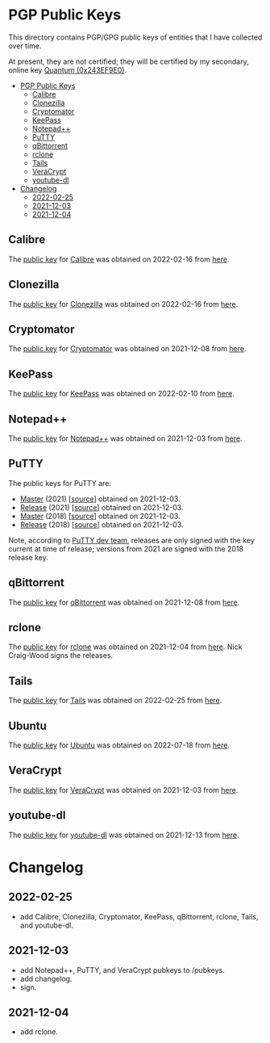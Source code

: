 

# PGP Public Keys


This directory contains PGP/GPG public keys of entities that I have collected over time. 

At present, they are not certified; they will be certified by my secondary, online key [Quantum (0x243EF9E0)](../pubkey_quantum_0x243EF9E0.asc).

- [PGP Public Keys](#pgp-public-keys)
  - [Calibre](#calibre)
  - [Clonezilla](#clonezilla)
  - [Cryptomator](#cryptomator)
  - [KeePass](#keepass)
  - [Notepad++](#notepad)
  - [PuTTY](#putty)
  - [qBittorrent](#qbittorrent)
  - [rclone](#rclone)
  - [Tails](#tails)
  - [VeraCrypt](#veracrypt)
  - [youtube-dl](#youtube-dl)
- [Changelog](#changelog)
  - [2022-02-25](#2022-02-25)
  - [2021-12-03](#2021-12-03)
  - [2021-12-04](#2021-12-04)


## Calibre

The [public key](pubkey_calibre_kovid.gpg) for [Calibre](https://calibre-ebook.com/) was obtained on 2022-02-16 from [here](https://calibre-ebook.com/signatures/).

## Clonezilla

The [public key](pubkey_clonezilla.asc) for [Clonezilla](https://clonezilla.org/) was obtained on 2022-02-16 from [here](https://clonezilla.org/downloads.php).

## Cryptomator

The [public key](pubkey_cryptomator.asc) for [Cryptomator](https://cryptomator.org/) was obtained on 2021-12-08 from [here](https://cryptomator.org/downloads/).

## KeePass

The [public key](pubkey_KeePass_DominikReichl.asc) for [KeePass](https://keepass.info/) was obtained on 2022-02-10 from [here](https://keepass.info/integrity.html).

## Notepad++

The [public key](pubkey_Notepad_Plus_Plus.asc) for [Notepad++](https://notepad-plus-plus.org/) was obtained on 2021-12-03 from [here](https://notepad-plus-plus.org/gpg/nppGpgPub.asc).

## PuTTY

The public keys for PuTTY are:

- [Master](pubkey_PuTTY_master-2021.asc) (2021) [[source](https://www.chiark.greenend.org.uk/~sgtatham/putty/keys/master-2021.asc)] obtained on 2021-12-03.
- [Release](pubkey_PuTTY_release-2021.asc) (2021) [[source](https://www.chiark.greenend.org.uk/~sgtatham/putty/keys/release-2021.asc)] obtained on 2021-12-03.
- [Master](pubkey_PuTTY_master-2018.asc) (2018) [[source](https://www.chiark.greenend.org.uk/~sgtatham/putty/keys/master-2018.asc)] obtained on 2021-12-03.
- [Release](pubkey_PuTTY_release-2018.asc) (2018) [[source](https://www.chiark.greenend.org.uk/~sgtatham/putty/keys/release-2018.asc)] obtained on 2021-12-03.

Note, according to [PuTTY dev team](https://www.chiark.greenend.org.uk/~sgtatham/putty/keys.html), releases are only signed with the key current at time of release; versions from 2021 are signed with the 2018 release key.


## qBittorrent

The [public key](pubkey_qBittorrent.asc) for [qBittorrent](https://www.qbittorrent.org/) was obtained on 2021-12-08 from [here](https://www.qbittorrent.org/download.php).


## rclone

The [public key](pubkey_rclone_NCW.asc) for [rclone](https://github.com/rclone/rclone) was obtained on 2021-12-04 from [here](https://github.com/rclone/rclone/blob/master/cmd/selfupdate/verify.go). Nick Craig-Wood signs the releases.


## Tails

The [public key](pubkey_tails-signing.key) for [Tails](https://tails.boum.org/) was obtained on 2022-02-25 from [here](https://tails.boum.org/tails-signing.key). 

## Ubuntu

The [public key](pubkey_ubuntu_signing.asc) for [Ubuntu](https://ubuntu.com/) was obtained on 2022-07-18 from [here](https://ubuntu.com/tutorials/how-to-verify-ubuntu#4-retrieve-the-correct-signature-key).

## VeraCrypt

The [public key](pubkey_VeraCrypt.asc) for [VeraCrypt](https://www.veracrypt.fr/) was obtained on 2021-12-03 from [here](https://www.idrix.fr/VeraCrypt/VeraCrypt_PGP_public_key.asc).


## youtube-dl

The [public key](pubkey_youtube-dl.asc) for [youtube-dl](https://youtube-dl.org/) was obtained on 2021-12-13 from [here](https://ytdl-org.github.io/youtube-dl/download.html).



# Changelog

## 2022-02-25

- add Calibre, Clonezilla, Cryptomator, KeePass, qBittorrent, rclone, Tails, and youtube-dl.

## 2021-12-03

- add Notepad++, PuTTY, and VeraCrypt pubkeys to /pubkeys.
- add changelog.
- sign.

## 2021-12-04

- add rclone.




